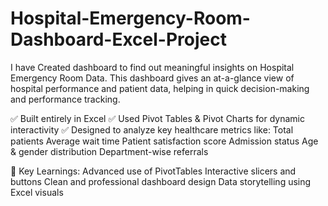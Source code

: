 # Hospital-Emergency-Room-Dashboard-Excel-Project
I have Created dashboard to find out meaningful insights on Hospital Emergency Room Data. This dashboard gives an at-a-glance view of hospital performance and patient data, helping in quick decision-making and performance tracking.

✅ Built entirely in Excel
 ✅ Used Pivot Tables & Pivot Charts for dynamic interactivity
 ✅ Designed to analyze key healthcare metrics like:
Total patients
Average wait time
Patient satisfaction score
Admission status
Age & gender distribution
Department-wise referrals

🧠 Key Learnings:
Advanced use of PivotTables
Interactive slicers and buttons
Clean and professional dashboard design
Data storytelling using Excel visuals
